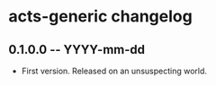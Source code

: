 # acts-generic changelog

<!-- scriv-end-here -->

## 0.1.0.0 -- YYYY-mm-dd

* First version. Released on an unsuspecting world.
